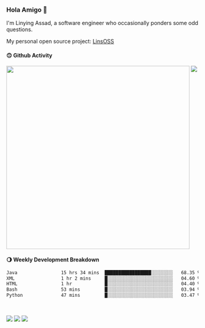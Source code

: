 ### Hola Amigo 🤣   

I'm Linying Assad, a software engineer who occasionally ponders some odd questions.  

My personal open source project: [LinsOSS](https://github.com/linsoss)
 
#### 🙃 Github Activity 
<div>
  <img src="https://github-readme-stats.vercel.app/api?username=al-assad&show_icons=true" align="top" style="display: inline-block;" width="480"/>
  <img src="https://github-readme-stats.vercel.app/api/top-langs/?username=al-assad&hide=css,html&langs_count=8&layout=compact" align="top" style="display: inline-block;"/>
</div>

#### 🌖 Weekly Development Breakdown
<!--START_SECTION:waka-->

```txt
Java                15 hrs 34 mins  █████████████████░░░░░░░░   68.35 %
XML                 1 hr 2 mins     █░░░░░░░░░░░░░░░░░░░░░░░░   04.60 %
HTML                1 hr            █░░░░░░░░░░░░░░░░░░░░░░░░   04.40 %
Bash                53 mins         █░░░░░░░░░░░░░░░░░░░░░░░░   03.94 %
Python              47 mins         █░░░░░░░░░░░░░░░░░░░░░░░░   03.47 %
```

<!--END_SECTION:waka-->

<br>

<a href="https://twitter.com/Alassad_dev"><img src="https://img.shields.io/badge/Twitter-@Alassad__dev-blue?style=flat&logo=twitter" /></a>
<a href="https://t.me/alassad_dev"><img src="https://img.shields.io/badge/Telegram-@alassad__dev-orange?style=flat&logo=telegram" /></a>
<a href="https://al-assad.github.io"><img src="https://img.shields.io/badge/Blogs-Linying_Assad's_Blog-yellow?style=flat&logo=github" /></a>

